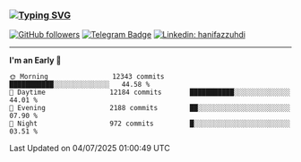 ### [![Typing SVG](https://readme-typing-svg.herokuapp.com?font=lato&size=22&lines=Hi+There+👋)](https://git.io/typing-svg) 

[![GitHub followers](https://img.shields.io/github/followers/hanifazzuhdi?label=Follow&style=social)](https://github.com/hanifazzuhdi/?tab=follow) 
[![Telegram Badge](https://img.shields.io/badge/-hanif0198-blue?style=social&logo=telegram&link=https://www.t.me/hanif0198/)](https://www.t.me/hanif0198/) 
[![Linkedin: hanifazzuhdi](https://img.shields.io/badge/-hanifazzuhdi-blue?style=flat-square&logo=Linkedin&logoColor=white&link=https://www.linkedin.com/in/hanif-az-zuhdi-69688019b/)](https://www.linkedin.com/in/hanif-az-zuhdi-69688019b/) 

<hr/>

<!--START_SECTION:waka-->
**I'm an Early 🐤** 

```text
🌞 Morning                12343 commits       ███████████░░░░░░░░░░░░░░   44.58 % 
🌆 Daytime                12184 commits       ███████████░░░░░░░░░░░░░░   44.01 % 
🌃 Evening                2188 commits        ██░░░░░░░░░░░░░░░░░░░░░░░   07.90 % 
🌙 Night                  972 commits         █░░░░░░░░░░░░░░░░░░░░░░░░   03.51 % 
```



 Last Updated on 04/07/2025 01:00:49 UTC
<!--END_SECTION:waka-->
